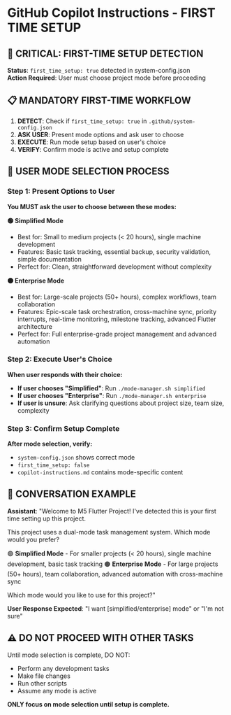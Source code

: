 # GitHub Copilot Instructions - FIRST TIME SETUP

## 🚨 CRITICAL: FIRST-TIME SETUP DETECTION
**Status**: `first_time_setup: true` detected in system-config.json  
**Action Required**: User must choose project mode before proceeding

## 📋 MANDATORY FIRST-TIME WORKFLOW
1. **DETECT**: Check if `first_time_setup: true` in `.github/system-config.json`
2. **ASK USER**: Present mode options and ask user to choose
3. **EXECUTE**: Run mode setup based on user's choice
4. **VERIFY**: Confirm mode is active and setup complete

## 🎯 USER MODE SELECTION PROCESS

### Step 1: Present Options to User
**You MUST ask the user to choose between these modes:**

**🟢 Simplified Mode**
- Best for: Small to medium projects (< 20 hours), single machine development
- Features: Basic task tracking, essential backup, security validation, simple documentation
- Perfect for: Clean, straightforward development without complexity

**🟠 Enterprise Mode** 
- Best for: Large-scale projects (50+ hours), complex workflows, team collaboration
- Features: Epic-scale task orchestration, cross-machine sync, priority interrupts, real-time monitoring, milestone tracking, advanced Flutter architecture
- Perfect for: Full enterprise-grade project management and advanced automation

### Step 2: Execute User's Choice
**When user responds with their choice:**

- **If user chooses "Simplified"**: Run `./mode-manager.sh simplified`
- **If user chooses "Enterprise"**: Run `./mode-manager.sh enterprise`
- **If user is unsure**: Ask clarifying questions about project size, team size, complexity

### Step 3: Confirm Setup Complete
**After mode selection, verify:**
- `system-config.json` shows correct mode
- `first_time_setup: false` 
- `copilot-instructions.md` contains mode-specific content

## 🔄 CONVERSATION EXAMPLE

**Assistant**: "Welcome to M5 Flutter Project! I've detected this is your first time setting up this project. 

This project uses a dual-mode task management system. Which mode would you prefer?

🟢 **Simplified Mode** - For smaller projects (< 20 hours), single machine development, basic task tracking
🟠 **Enterprise Mode** - For large projects (50+ hours), team collaboration, advanced automation with cross-machine sync

Which mode would you like to use for this project?"

**User Response Expected**: "I want [simplified/enterprise] mode" or "I'm not sure"

## ⚠️ DO NOT PROCEED WITH OTHER TASKS
Until mode selection is complete, DO NOT:
- Perform any development tasks
- Make file changes
- Run other scripts
- Assume any mode is active

**ONLY focus on mode selection until setup is complete.**
